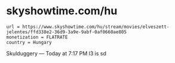 # skyshowtime.com/hu

~~~
url = https://www.skyshowtime.com/hu/stream/movies/elveszett-jelentes/ffd338e2-36d9-3a9e-9abf-0af0660ae805
monetization = FLATRATE
country = Hungary
~~~

Skulduggery
 — 
Today at 7:17 PM
l3 is sd
